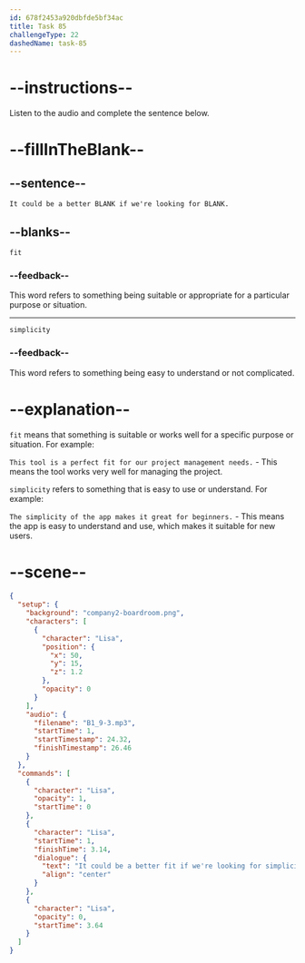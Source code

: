 ```yaml
---
id: 678f2453a920dbfde5bf34ac
title: Task 85
challengeType: 22
dashedName: task-85
---
```


<!-- (audio) Lisa: It could be a better fit if we're looking for simplicity. -->

# --instructions--

Listen to the audio and complete the sentence below.

# --fillInTheBlank--

## --sentence--

`It could be a better BLANK if we're looking for BLANK.`

## --blanks--

`fit`

### --feedback--

This word refers to something being suitable or appropriate for a particular purpose or situation.

---

`simplicity`

### --feedback--

This word refers to something being easy to understand or not complicated.

# --explanation--

`fit` means that something is suitable or works well for a specific purpose or situation. For example:

`This tool is a perfect fit for our project management needs.` - This means the tool works very well for managing the project.

`simplicity` refers to something that is easy to use or understand. For example:

`The simplicity of the app makes it great for beginners.` - This means the app is easy to understand and use, which makes it suitable for new users.

# --scene--

```json
{
  "setup": {
    "background": "company2-boardroom.png",
    "characters": [
      {
        "character": "Lisa",
        "position": {
          "x": 50,
          "y": 15,
          "z": 1.2
        },
        "opacity": 0
      }
    ],
    "audio": {
      "filename": "B1_9-3.mp3",
      "startTime": 1,
      "startTimestamp": 24.32,
      "finishTimestamp": 26.46
    }
  },
  "commands": [
    {
      "character": "Lisa",
      "opacity": 1,
      "startTime": 0
    },
    {
      "character": "Lisa",
      "startTime": 1,
      "finishTime": 3.14,
      "dialogue": {
        "text": "It could be a better fit if we're looking for simplicity.",
        "align": "center"
      }
    },
    {
      "character": "Lisa",
      "opacity": 0,
      "startTime": 3.64
    }
  ]
}
```
